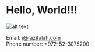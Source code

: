 <h1>Hello, World!!!</h1>

![alt text](https://user-images.githubusercontent.com/92949627/152681464-b58a7f9d-2e26-4a33-824a-d3bb2c4296ae.png)

Email: i@razifalah.com<br>
Phone number: +972-52-3075200<br>

<!---
RaziFalah/RaziFalah is a ✨ special ✨ repository because its `README.md` (this file) appears on your GitHub profile.
You can click the Preview link to take a look at your changes.
--->
